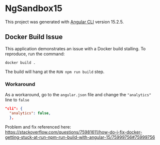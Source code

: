 # NgSandbox15

This project was generated with [Angular CLI](https://github.com/angular/angular-cli) version 15.2.5.

## Docker Build Issue

This application demonstrates an issue with a Docker build stalling. To reproduce, run the command:

```
docker build .
```

The build will hang at the `RUN npm run build` step.

### Workaround
As a workaround, go to the `angular.json` file and change the `"analytics"` line to `false` 

```json
"cli": {
  "analytics": false,
  },
```

Problem and fix referenced here: https://stackoverflow.com/questions/75981611/how-do-i-fix-docker-getting-stuck-at-run-npm-run-build-with-angular-15/75999756#75999756
